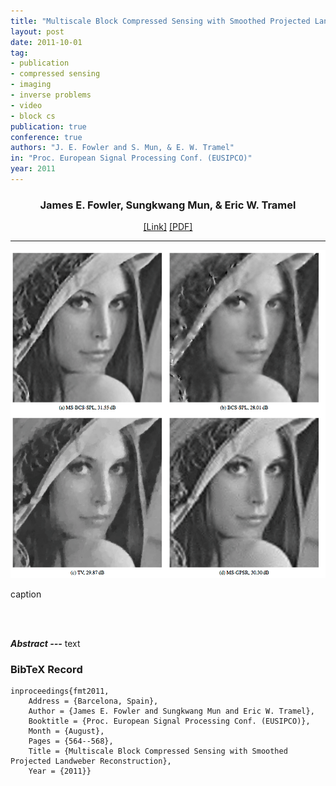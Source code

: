 ```yaml
---
title: "Multiscale Block Compressed Sensing with Smoothed Projected Landweber Reconstruction"
layout: post
date: 2011-10-01
tag: 
- publication
- compressed sensing
- imaging
- inverse problems
- video 
- block cs
publication: true
conference: true
authors: "J. E. Fowler and S. Mun, & E. W. Tramel"
in: "Proc. European Signal Processing Conf. (EUSIPCO)"
year: 2011
---
```


<div align="center">
<h3>James E. Fowler, Sungkwang Mun, & Eric W. Tramel</h3>
<a href="http://">[Link]</a>
<a href="http://">[PDF]</a>
</div>

- - -

![Main Figure](/assets/images/fmt2011.png)
<figcaption class="caption">
caption
</figcaption>

<br><br>

***Abstract ---*** text

### BibTeX Record
```
inproceedings{fmt2011,
    Address = {Barcelona, Spain},
    Author = {James E. Fowler and Sungkwang Mun and Eric W. Tramel},
    Booktitle = {Proc. European Signal Processing Conf. (EUSIPCO)},
    Month = {August},
    Pages = {564--568},
    Title = {Multiscale Block Compressed Sensing with Smoothed Projected Landweber Reconstruction},
    Year = {2011}}
```